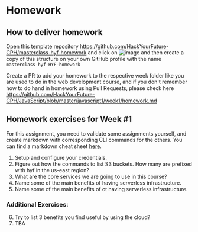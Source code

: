 # Homework

## How to deliver homework

Open this template repository https://github.com/HackYourFuture-CPH/masterclass-hyf-homework and click on ![image](https://user-images.githubusercontent.com/6642037/115988976-3796da80-a5bc-11eb-9184-554a2218b2ae.png) and then create a copy of this structure on your own GitHub profile with the name `masterclass-hyf-HYF-homework`

Create a PR to add your homework to the respective week folder like you are used to do in the web development course, and if you don't remember how to do hand in homework using Pull Requests, please check here https://github.com/HackYourFuture-CPH/JavaScript/blob/master/javascript1/week1/homework.md

## Homework exercises for Week #1

For this assignment, you need to validate some assignments yourself, and create markdown with corresponding CLI commands for the others. You can find a markdown cheat sheet [here](https://www.markdownguide.org/cheat-sheet/).

1. Setup and configure your credentials.
2. Figure out how the commands to list S3 buckets. How many are prefixed with hyf in the us-east region?
3. What are the core services we are going to use in this course?
4. Name some of the main benefits of having serverless infrastructure.
5. Name some of the main benefits of ot having serverless infrastructure.

### Additional Exercises:

6. Try to list 3 benefits you find useful by using the cloud?
7. TBA
